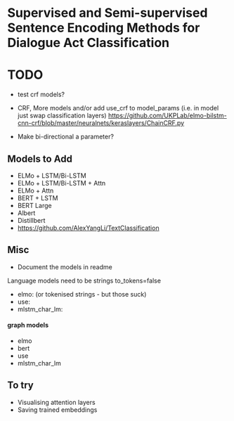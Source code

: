 # Supervised and Semi-supervised Sentence Encoding Methods for Dialogue Act Classification

# TODO
- test crf models?
- CRF, More models and/or add use_crf to model_params (i.e. in model just swap classification layers)
https://github.com/UKPLab/elmo-bilstm-cnn-crf/blob/master/neuralnets/keraslayers/ChainCRF.py

- Make bi-directional a parameter?

## Models to Add
- ELMo + LSTM/Bi-LSTM
- ELMo + LSTM/Bi-LSTM + Attn
- ELMo + Attn
- BERT + LSTM
- BERT Large
- Albert 
- Distillbert
- https://github.com/AlexYangLi/TextClassification

## Misc
- Document the models in readme

Language models need to be strings to_tokens=false
- elmo: (or tokenised strings - but those suck)
- use:
- mlstm_char_lm:

#### graph models
- elmo
- bert
- use
- mlstm_char_lm

## To try
- Visualising attention layers
- Saving trained embeddings